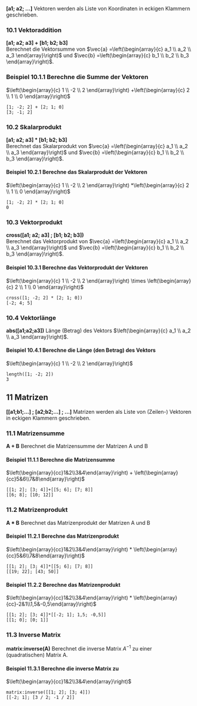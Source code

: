 __[a1; a2; ...]__ Vektoren werden als Liste von Koordinaten in eckigen Klammern geschrieben. 
### 10.1 Vektoraddition
__[a1; a2; a3] + [b1; b2; b3]__  
Berechnet die Vektorsumme von $\vec{a} =\left(\begin{array}{c} a_1 \\ a_2 \\ a_3 \end{array}\right)$ und 
$\vec{b} =\left(\begin{array}{c} b_1 \\ b_2 \\ b_3 \end{array}\right)$.
### Beispiel 10.1.1	Berechne die Summe der Vektoren 
$\left(\begin{array}{c} 1 \\ -2 \\ 2 \end{array}\right) +\left(\begin{array}{c} 2 \\ 1 \\ 0 \end{array}\right)$
```arithmico
[1; -2; 2] + [2; 1; 0]
[3; -1; 2]
``` 
### 10.2 Skalarprodukt
__[a1; a2; a3] * [b1; b2; b3]__  
Berechnet das Skalarprodukt von $\vec{a} =\left(\begin{array}{c} a_1 \\ a_2 \\ a_3 \end{array}\right)$ und 
$\vec{b} =\left(\begin{array}{c} b_1 \\ b_2 \\ b_3 \end{array}\right)$.
#### Beispiel 10.2.1 Berechne das Skalarprodukt der Vektoren 
$\left(\begin{array}{c} 1 \\ -2 \\ 2 \end{array}\right) *\left(\begin{array}{c} 2 \\ 1 \\ 0 \end{array}\right)$
```arithmico
[1; -2; 2] * [2; 1; 0]
0
``` 

### 10.3 Vektorprodukt
__cross([a1; a2; a3] ; [b1; b2; b3])__  
Berechnet das Vektorprodukt von $\vec{a} =\left(\begin{array}{c} a_1 \\ a_2 \\ a_3 \end{array}\right)$ und 
$\vec{b} =\left(\begin{array}{c} b_1 \\ b_2 \\ b_3 \end{array}\right)$.
#### Beispiel 10.3.1 Berechne das Vektorprodukt der Vektoren 
$\left(\begin{array}{c} 1 \\ -2 \\ 2 \end{array}\right) \times \left(\begin{array}{c} 2 \\ 1 \\ 0 \end{array}\right)$
```arithmico
cross([1; -2; 2] * [2; 1; 0])
[-2; 4; 5]
``` 

### 10.4 Vektorlänge
__abs([a1;a2;a3])__	 Länge (Betrag) des Vektors $\left(\begin{array}{c} a_1 \\ a_2 \\ a_3 \end{array}\right)$.
#### Beispiel 10.4.1 Berechne die Länge (den Betrag) des Vektors  
$\left(\begin{array}{c} 1 \\ -2 \\ 2 \end{array}\right)$ 

```arithmico
length([1; -2; 2])
3
``` 
## 11 Matrizen 
__[[a1;b1;...] ; [a2;b2;...] ; ...]__ Matrizen werden als Liste von (Zeilen-) Vektoren in eckigen Klammern geschrieben.
### 11.1 Matrizensumme
__A + B__ Berechnet die Matrizensumme der Matrizen A und B
#### Beispiel 11.1.1 Berechne die Matrizensumme 
$\left(\begin{array}{cc}1&2\\3&4\end{array}\right) + \left(\begin{array}{cc}5&6\\7&8\end{array}\right)$ 

```arithmico
[[1; 2]; [3; 4]]+[[5; 6]; [7; 8]]
[[6; 8]; [10; 12]]
``` 
### 11.2 Matrizenprodukt
__A * B__ Berechnet das Matrizenprodukt der Matrizen A und B
#### Beispiel 11.2.1 Berechne das Matrizenprodukt
$\left(\begin{array}{cc}1&2\\3&4\end{array}\right) * \left(\begin{array}{cc}5&6\\7&8\end{array}\right)$ 

```arithmico
[[1; 2]; [3; 4]]*[[5; 6]; [7; 8]]
[[19; 22]; [43; 50]]
``` 
#### Beispiel 11.2.2 Berechne das Matrizenprodukt 
$\left(\begin{array}{cc}1&2\\3&4\end{array}\right) * \left(\begin{array}{cc}-2&1\\1,5&-0,5\end{array}\right)$  

```arithmico
[[1; 2]; [3; 4]]*[[-2; 1]; 1,5; -0,5]]
[[1; 0]; [0; 1]]
``` 

### 11.3 Inverse Matrix
__matrix:inverse(A)__ Berechnet die inverse Matrix $A^{-1}$ zu einer (quadratischen) Matrix A.
#### Beispiel 11.3.1 Berechne die inverse Matrix zu  
$\left(\begin{array}{cc}1&2\\3&4\end{array}\right)$

```arithmico
matrix:inverse([[1; 2]; [3; 4]])
[[-2; 1]; [3 / 2; -1 / 2]]
``` 


